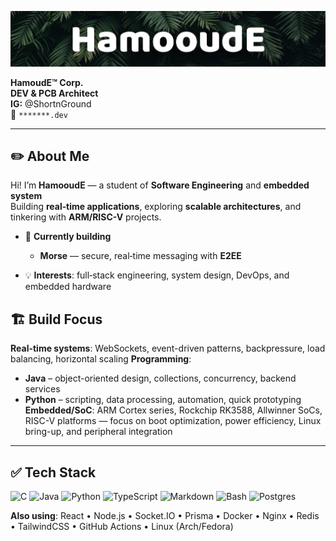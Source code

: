 ![Banner](assets/HamooudE.png)

**HamoudE™ Corp.**  
**DEV & PCB Architect**  
**IG:** @ShortnGround  
🎯 `*******.dev`

---

## ✏️ About Me

Hi! I’m **HamooudE** — a student of **Software Engineering** and **embedded system**  
Building **real‑time applications**, exploring **scalable architectures**, and tinkering with **ARM/RISC-V** projects.

* 🚀 **Currently building**
  * **Morse** — secure, real‑time messaging with **E2EE**
    
* 💡 **Interests**: full‑stack engineering, system design, DevOps, and embedded hardware


## 🏗️ Build Focus

**Real-time systems**: WebSockets, event-driven patterns, backpressure, load balancing, horizontal scaling
**Programming**:
* **Java** – object-oriented design, collections, concurrency, backend services
* **Python** – scripting, data processing, automation, quick prototyping
**Embedded/SoC**: ARM Cortex series, Rockchip RK3588, Allwinner SoCs, RISC-V platforms — focus on boot optimization, power efficiency, Linux bring-up, and peripheral integration


---

## ✅ Tech Stack

<p>
  <img alt="C" src="https://img.shields.io/badge/c-%2300599C.svg?style=for-the-badge&logo=c&logoColor=white"/>
  <img alt="Java" src="https://img.shields.io/badge/java-%23ED8B00.svg?style=for-the-badge&logo=openjdk&logoColor=white"/>
  <img alt="Python" src="https://img.shields.io/badge/python-3670A0?style=for-the-badge&logo=python&logoColor=ffdd54"/>
  <img alt="TypeScript" src="https://img.shields.io/badge/typescript-%23007ACC.svg?style=for-the-badge&logo=typescript&logoColor=white"/>
  <img alt="Markdown" src="https://img.shields.io/badge/markdown-%23000000.svg?style=for-the-badge&logo=markdown&logoColor=white"/>
  <img alt="Bash" src="https://img.shields.io/badge/bash_script-%23121011.svg?style=for-the-badge&logo=gnu-bash&logoColor=white"/>
  <img alt="Postgres" src="https://img.shields.io/badge/postgres-%23316192.svg?style=for-the-badge&logo=postgresql&logoColor=white"/>
</p>

**Also using**: React • Node.js • Socket.IO • Prisma • Docker • Nginx • Redis • TailwindCSS • GitHub Actions • Linux (Arch/Fedora)
